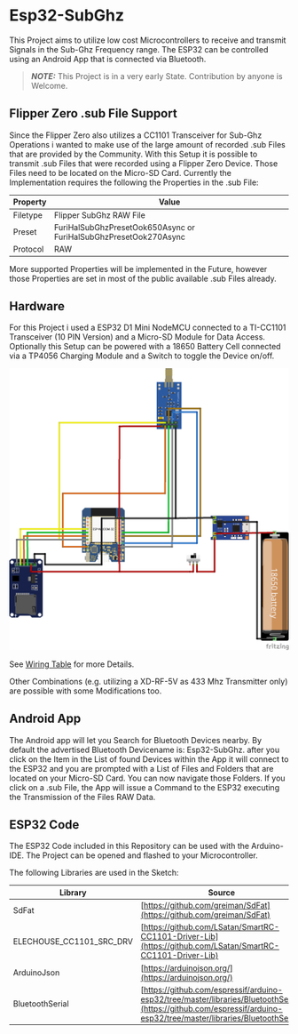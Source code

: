 # Esp32-SubGhz

This Project aims to utilize low cost Microcontrollers to receive and transmit Signals in the Sub-Ghz Frequency range. The ESP32 can be controlled using an Android App that is connected via Bluetooth.

> **_NOTE:_**  This Project is in a very early State.  Contribution by anyone is Welcome.


## Flipper Zero .sub File Support

Since the Flipper Zero also utilizes a CC1101 Transceiver for Sub-Ghz Operations i wanted to make use of the large amount of recorded .sub Files that are provided by the Community.
With this Setup it is possible to transmit .sub Files that were recorded using a Flipper Zero Device. Those Files need to be located on the Micro-SD Card. Currently the Implementation requires the following the Properties in the .sub File:

| Property | Value |
| ------ | ------ |
| Filetype | Flipper SubGhz RAW File |
| Preset | FuriHalSubGhzPresetOok650Async or FuriHalSubGhzPresetOok270Async |
| Protocol | RAW |

More supported Properties will be implemented in the Future, however those Properties are set in most of the public available .sub Files already.

## Hardware

For this Project i used a ESP32 D1 Mini NodeMCU connected to a TI-CC1101 Transceiver (10 PIN Version) and a Micro-SD Module for Data Access. Optionally this Setup can be powered with a 18650 Battery Cell connected via a TP4056 Charging Module and a Switch to toggle the Device on/off.

![Wiring Diagramm](./Fritzing/Esp32SubGhz_bb.png)

See [Wiring Table](./wiringTable.md) for more Details. 

Other Combinations (e.g. utilizing a XD-RF-5V as 433 Mhz Transmitter only) are possible with some Modifications too.


## Android App

The Android app will let you Search for Bluetooth Devices nearby. By default the advertised Bluetooth Devicename is: Esp32-SubGhz. after you click on the Item in the List of found Devices within the App it will connect to the ESP32 and you are prompted with a List of Files and Folders that are located on your Micro-SD Card. You can now navigate those Folders. If you click on a .sub File, the App will issue a Command to the ESP32 executing the Transmission of the Files RAW Data.

## ESP32 Code

The ESP32 Code included in this Repository can be used with the Arduino-IDE. The Project can be opened and flashed to your Microcontroller.

The following Libraries are used in the Sketch:

| Library | Source |
| ------ | ------ |
| SdFat | [https://github.com/greiman/SdFat](https://github.com/greiman/SdFat) |
| ELECHOUSE_CC1101_SRC_DRV | [https://github.com/LSatan/SmartRC-CC1101-Driver-Lib](https://github.com/LSatan/SmartRC-CC1101-Driver-Lib) |
| ArduinoJson | [https://arduinojson.org/](https://arduinojson.org/) |
| BluetoothSerial | [https://github.com/espressif/arduino-esp32/tree/master/libraries/BluetoothSerial](https://github.com/espressif/arduino-esp32/tree/master/libraries/BluetoothSerial) |

